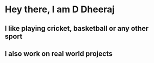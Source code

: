 # Hey there, I am D Dheeraj

## I like playing cricket, basketball or any other sport
## I also work on real world projects

